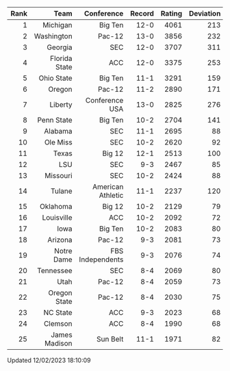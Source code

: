 | Rank  | Team                 | Conference           | Record   | Rating | Deviation |
| ---:  | ---:                 | ---:                 | ---:     | ---:   | ---:      |
| 1     | Michigan             | Big Ten              | 12-0     | 4061   | 213       |
| 2     | Washington           | Pac-12               | 13-0     | 3856   | 232       |
| 3     | Georgia              | SEC                  | 12-0     | 3707   | 311       |
| 4     | Florida State        | ACC                  | 12-0     | 3375   | 253       |
| 5     | Ohio State           | Big Ten              | 11-1     | 3291   | 159       |
| 6     | Oregon               | Pac-12               | 11-2     | 2890   | 171       |
| 7     | Liberty              | Conference USA       | 13-0     | 2825   | 276       |
| 8     | Penn State           | Big Ten              | 10-2     | 2704   | 141       |
| 9     | Alabama              | SEC                  | 11-1     | 2695   | 88        |
| 10    | Ole Miss             | SEC                  | 10-2     | 2620   | 92        |
| 11    | Texas                | Big 12               | 12-1     | 2513   | 100       |
| 12    | LSU                  | SEC                  | 9-3      | 2467   | 85        |
| 13    | Missouri             | SEC                  | 10-2     | 2424   | 88        |
| 14    | Tulane               | American Athletic    | 11-1     | 2237   | 120       |
| 15    | Oklahoma             | Big 12               | 10-2     | 2129   | 79        |
| 16    | Louisville           | ACC                  | 10-2     | 2092   | 72        |
| 17    | Iowa                 | Big Ten              | 10-2     | 2083   | 80        |
| 18    | Arizona              | Pac-12               | 9-3      | 2081   | 73        |
| 19    | Notre Dame           | FBS Independents     | 9-3      | 2076   | 74        |
| 20    | Tennessee            | SEC                  | 8-4      | 2069   | 80        |
| 21    | Utah                 | Pac-12               | 8-4      | 2059   | 73        |
| 22    | Oregon State         | Pac-12               | 8-4      | 2030   | 75        |
| 23    | NC State             | ACC                  | 9-3      | 2023   | 68        |
| 24    | Clemson              | ACC                  | 8-4      | 1990   | 68        |
| 25    | James Madison        | Sun Belt             | 11-1     | 1971   | 82        |

Updated 12/02/2023 18:10:09
